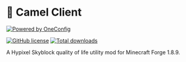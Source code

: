 # :camel: Camel Client

[![Powered by OneConfig](https://polyfrost.org/media/branding/badges/badge_3.svg)](https://polyfrost.org/projects/oneconfig/)

[![GitHub license](https://img.shields.io/github/license/ghluka/CamelClient)](https://img.shields.io/github/license/ghluka/CamelClient)
[![Total downloads](https://img.shields.io/github/downloads/ghluka/CamelClient/total)](https://github.com/ghluka/CamelClient/releases/latest)

A Hypixel Skyblock quality of life utility mod for Minecraft Forge 1.8.9.